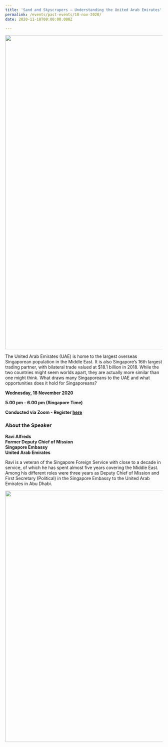 ```yaml
---
title: 'Sand and Skyscrapers – Understanding the United Arab Emirates'
permalink: /events/past-events/18-nov-2020/
date: 2020-11-18T00:00:00.000Z

---
```



<img src="\images\past-events\18-Nov-2020\EOA Nov 2020 Speaker Photo.jpg" style="width:1000px;" />

The United Arab Emirates (UAE) is home to the largest overseas Singaporean population in the Middle East. It is also Singapore’s 16th largest trading partner, with bilateral trade valued at $18.1 billion in 2018. While the two countries might seem worlds apart, they are actually more similar than one might think. What draws many Singaporeans to the UAE and what opportunities does it hold for Singaporeans?

**Wednesday, 18 November 2020**

**5.00 pm – 6.00 pm (Singapore Time)**

**Conducted via Zoom  - Register <a href="https://www.eventbrite.sg/e/sand-and-skyscrapers-understanding-the-united-arab-emirates-eye-on-asia-registration-126999217077" target="_blank">here</a>**


### **About the Speaker**

**Ravi Alfreds**<br>
**Former Deputy Chief of Mission**<br>
**Singapore Embassy**<br>
**United Arab Emirates**

Ravi is a veteran of the Singapore Foreign Service with close to a decade in service, of which he has spent almost five years covering the Middle East. Among his different roles were three years as Deputy Chief of Mission and First Secretary (Political) in the Singapore Embassy to the United Arab Emirates in Abu Dhabi.

<!--##### **Watch the full programme:**

<div class="bp-youtube">
<iframe width="560" height="315" src="https://www.youtube.com/embed/O9kA8M6u4ss" frameborder="0" allow="accelerometer; autoplay; encrypted-media; gyroscope; picture-in-picture" allowfullscreen></iframe>
</div-->

<a href="https://www.eventbrite.sg/e/sand-and-skyscrapers-understanding-the-united-arab-emirates-eye-on-asia-registration-126999217077"  target="_blank"><img src="\images\past-events\18-Nov-2020\EOA-eDM-18-Nov_FA.jpg" style="width:800px;" /></a>